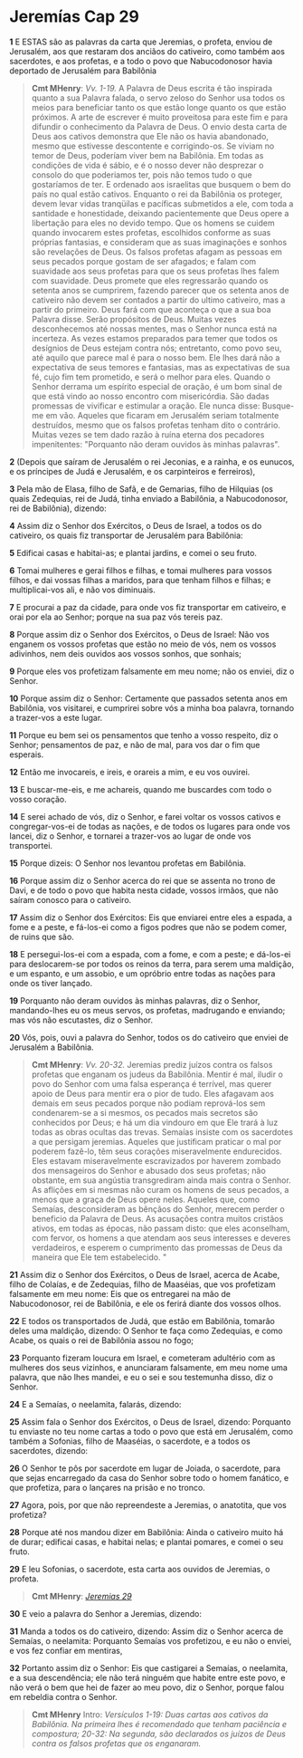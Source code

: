 # Jeremías Cap 29

**1** 	E ESTAS são as palavras da carta que Jeremias, o profeta, enviou de Jerusalém, aos que restaram dos anciãos do cativeiro, como também aos sacerdotes, e aos profetas, e a todo o povo que Nabucodonosor havia deportado de Jerusalém para Babilônia

> **Cmt MHenry**: *Vv. 1-19.* A Palavra de Deus escrita é tão inspirada quanto a sua Palavra falada, o servo zeloso do Senhor usa todos os meios para beneficiar tanto os que estão longe quanto os que estão próximos. A arte de escrever é muito proveitosa para este fim e para difundir o conhecimento da Palavra de Deus. O envio desta carta de Deus aos cativos demonstra que Ele não os havia abandonado, mesmo que estivesse descontente e corrigindo-os. Se viviam no temor de Deus, poderíam viver bem na Babilônia. Em todas as condições de vida é sábio, e é o nosso dever não desprezar o consolo do que poderiamos ter, pois não temos tudo o que gostaríamos de ter. E ordenado aos israelitas que busquem o bem do país no qual estão cativos. Enquanto o rei da Babilônia os proteger, devem levar vidas tranqüilas e pacíficas submetidos a ele, com toda a santidade e honestidade, deixando pacientemente que Deus opere a libertação para eles no devido tempo. Que os homens se cuidem quando invocarem estes profetas, escolhidos conforme as suas próprias fantasias, e consideram que as suas imaginações e sonhos são revelações de Deus. Os falsos profetas afagam as pessoas em seus pecados porque gostam de ser afagados; e falam com suavidade aos seus profetas para que os seus profetas lhes falem com suavidade. Deus promete que eles regressarão quando os setenta anos se cumprirem, fazendo parecer que os setenta anos de cativeiro não devem ser contados a partir do ultimo cativeiro, mas a partir do primeiro. Deus fará com que aconteça o que a sua boa Palavra disse. Serão propósitos de Deus. Muitas vezes desconhecemos até nossas mentes, mas o Senhor nunca está na incerteza. As vezes estamos preparados para temer que todos os desígnios de Deus estejam contra nós; entretanto, como povo seu, até aquilo que parece mal é para o nosso bem. Ele lhes dará não a expectativa de seus temores e fantasias, mas as expectativas de sua fé, cujo fim tem prometido, e será o melhor para eles. Quando o Senhor derrama um espírito especial de oração, é um bom sinal de que está vindo ao nosso encontro com misericórdia. São dadas promessas de vivificar e estimular a oração. Ele nunca disse: Busque-me em vão. Aqueles que ficaram em Jerusalém seriam totalmente destruídos, mesmo que os falsos profetas tenham dito o contrário. Muitas vezes se tem dado razão à ruína eterna dos pecadores impenitentes: "Porquanto não deram ouvidos às minhas palavras".

**2** 	(Depois que saíram de Jerusalém o rei Jeconias, e a rainha, e os eunucos, e os príncipes de Judá e Jerusalém, e os carpinteiros e ferreiros),

**3** 	Pela mão de Elasa, filho de Safã, e de Gemarias, filho de Hilquias (os quais Zedequias, rei de Judá, tinha enviado a Babilônia, a Nabucodonosor, rei de Babilônia), dizendo:

**4** 	Assim diz o Senhor dos Exércitos, o Deus de Israel, a todos os do cativeiro, os quais fiz transportar de Jerusalém para Babilônia:

**5** 	Edificai casas e habitai-as; e plantai jardins, e comei o seu fruto.

**6** 	Tomai mulheres e gerai filhos e filhas, e tomai mulheres para vossos filhos, e dai vossas filhas a maridos, para que tenham filhos e filhas; e multiplicai-vos ali, e não vos diminuais.

**7** 	E procurai a paz da cidade, para onde vos fiz transportar em cativeiro, e orai por ela ao Senhor; porque na sua paz vós tereis paz.

**8** 	Porque assim diz o Senhor dos Exércitos, o Deus de Israel: Não vos enganem os vossos profetas que estão no meio de vós, nem os vossos adivinhos, nem deis ouvidos aos vossos sonhos, que sonhais;

**9** 	Porque eles vos profetizam falsamente em meu nome; não os enviei, diz o Senhor.

**10** 	Porque assim diz o Senhor: Certamente que passados setenta anos em Babilônia, vos visitarei, e cumprirei sobre vós a minha boa palavra, tornando a trazer-vos a este lugar.

**11** 	Porque eu bem sei os pensamentos que tenho a vosso respeito, diz o Senhor; pensamentos de paz, e não de mal, para vos dar o fim que esperais.

**12** 	Então me invocareis, e ireis, e orareis a mim, e eu vos ouvirei.

**13** 	E buscar-me-eis, e me achareis, quando me buscardes com todo o vosso coração.

**14** 	E serei achado de vós, diz o Senhor, e farei voltar os vossos cativos e congregar-vos-ei de todas as nações, e de todos os lugares para onde vos lancei, diz o Senhor, e tornarei a trazer-vos ao lugar de onde vos transportei.

**15** 	Porque dizeis: O Senhor nos levantou profetas em Babilônia.

**16** 	Porque assim diz o Senhor acerca do rei que se assenta no trono de Davi, e de todo o povo que habita nesta cidade, vossos irmãos, que não saíram conosco para o cativeiro.

**17** 	Assim diz o Senhor dos Exércitos: Eis que enviarei entre eles a espada, a fome e a peste, e fá-los-ei como a figos podres que não se podem comer, de ruins que são.

**18** 	E persegui-los-ei com a espada, com a fome, e com a peste; e dá-los-ei para deslocarem-se por todos os reinos da terra, para serem uma maldição, e um espanto, e um assobio, e um opróbrio entre todas as nações para onde os tiver lançado.

**19** 	Porquanto não deram ouvidos às minhas palavras, diz o Senhor, mandando-lhes eu os meus servos, os profetas, madrugando e enviando; mas vós não escutastes, diz o Senhor.

**20** 	Vós, pois, ouvi a palavra do Senhor, todos os do cativeiro que enviei de Jerusalém a Babilônia.

> **Cmt MHenry**: *Vv. 20-32.* Jeremias prediz juízos contra os falsos profetas que enganam os judeus da Babilônia. Mentir é mal, iludir o povo do Senhor com uma falsa esperança é terrível, mas querer apoio de Deus para mentir era o pior de tudo. Eles afagavam aos demais em seus pecados porque não podiam reprová-los sem condenarem-se a si mesmos, os pecados mais secretos são conhecidos por Deus; e há um dia vindouro em que Ele trará à luz todas as obras ocultas das trevas. Semaías insiste com os sacerdotes a que persigam jeremias. Aqueles que justificam praticar o mal por poderem fazê-lo, têm seus corações miseravelmente endurecidos. Eles estavam miseravelmente escravizados por haverem zombado dos mensageiros do Senhor e abusado dos seus profetas; não obstante, em sua angústia transgrediram ainda mais contra o Senhor. As aflições em si mesmas não curam os homens de seus pecados, a menos que a graça de Deus opere neles. Aqueles que, como Semaías, desconsideram as bênçãos do Senhor, merecem perder o beneficio da Palavra de Deus. As acusações contra muitos cristãos ativos, em todas as épocas, não passam disto: que eles aconselham, com fervor, os homens a que atendam aos seus interesses e deveres verdadeiros, e esperem o cumprimento das promessas de Deus da maneira que Ele tem estabelecido. "

**21** 	Assim diz o Senhor dos Exércitos, o Deus de Israel, acerca de Acabe, filho de Colaías, e de Zedequias, filho de Maaséias, que vos profetizam falsamente em meu nome: Eis que os entregarei na mão de Nabucodonosor, rei de Babilônia, e ele os ferirá diante dos vossos olhos.

**22** 	E todos os transportados de Judá, que estão em Babilônia, tomarão deles uma maldição, dizendo: O Senhor te faça como Zedequias, e como Acabe, os quais o rei de Babilônia assou no fogo;

**23** 	Porquanto fizeram loucura em Israel, e cometeram adultério com as mulheres dos seus vizinhos, e anunciaram falsamente, em meu nome uma palavra, que não lhes mandei, e eu o sei e sou testemunha disso, diz o Senhor.

**24** 	E a Semaías, o neelamita, falarás, dizendo:

**25** 	Assim fala o Senhor dos Exércitos, o Deus de Israel, dizendo: Porquanto tu enviaste no teu nome cartas a todo o povo que está em Jerusalém, como também a Sofonias, filho de Maaséias, o sacerdote, e a todos os sacerdotes, dizendo:

**26** 	O Senhor te pôs por sacerdote em lugar de Joiada, o sacerdote, para que sejas encarregado da casa do Senhor sobre todo o homem fanático, e que profetiza, para o lançares na prisão e no tronco.

**27** 	Agora, pois, por que não repreendeste a Jeremias, o anatotita, que vos profetiza?

**28** 	Porque até nos mandou dizer em Babilônia: Ainda o cativeiro muito há de durar; edificai casas, e habitai nelas; e plantai pomares, e comei o seu fruto.

**29** 	E leu Sofonias, o sacerdote, esta carta aos ouvidos de Jeremias, o profeta.

> **Cmt MHenry**: *[Jeremias 29](../24A-Jr/29.md#0)*

**30** 	E veio a palavra do Senhor a Jeremias, dizendo:

**31** 	Manda a todos os do cativeiro, dizendo: Assim diz o Senhor acerca de Semaías, o neelamita: Porquanto Semaías vos profetizou, e eu não o enviei, e vos fez confiar em mentiras,

**32** 	Portanto assim diz o Senhor: Eis que castigarei a Semaías, o neelamita, e a sua descendência; ele não terá ninguém que habite entre este povo, e não verá o bem que hei de fazer ao meu povo, diz o Senhor, porque falou em rebeldia contra o Senhor.


> **Cmt MHenry** Intro: *Versículos 1-19: Duas cartas aos cativos da Babilônia. Na primeira lhes é recomendado que tenham paciência e compostura; 20-32: Na segunda, são declarados os juízos de Deus contra os falsos profetas que os enganaram.*